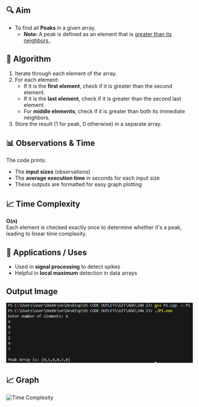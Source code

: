 <!-- Part 1: Aim -->
## 🔍 Aim
<p>
<ul>
<li> To find all <b> Peaks </b> in a given array.
<ul> <li> <b> Note: </b> A peak is defined as an element that is <u> greater than its neighbors </u>. </li> </ul>
</li>
</ul>
</p>

## 🧠 Algorithm
1. Iterate through each element of the array.
2. For each element:
   - If it is the **first element**, check if it is greater than the second element.
   - If it is the **last element**, check if it is greater than the second last element.
   - For **middle elements**, check if it is greater than both its immediate neighbors.
3. Store the result (1 for peak, 0 otherwise) in a separate array.
<!-- 
4. Measure the runtime for different input sizes and calculate the average over 100 iterations for each size.
5. Output the observation array and time array for plotting time complexity.
-->

## 📊 Observations & Time
The code prints:
- The **input sizes** (observations)
- The **average execution time** in seconds for each input size
- These outputs are formatted for easy graph plotting

## 📈 Time Complexity
**O(n)**  
Each element is checked exactly once to determine whether it's a peak, leading to linear time complexity.

## 🚀 Applications / Uses
- Used in **signal processing** to detect spikes
- Helpful in **local maximum** detection in data arrays
<!-- - Common interview question for practicing array manipulation and algorithm analysis -->

## Output Image
![Output](OUTPUT%20IMAGES/P1%20%5Bcpp%5D.png "1D Peak Output")

## 📈 Graph
![Time Complexity](OUTPUT%20IMAGES/P1_Graph%20%5BUpdate%5D.png "O(n)")
